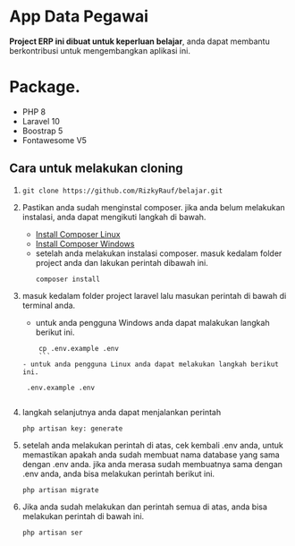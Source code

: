 # App Data Pegawai

**Project ERP ini dibuat untuk keperluan belajar**, anda dapat membantu berkontribusi untuk mengembangkan aplikasi ini.
 
**Package**.
=============================================
- PHP 8
- Laravel 10
- Boostrap 5
- Fontawesome V5

## Cara untuk melakukan cloning
 
1.  ```
    git clone https://github.com/RizkyRauf/belajar.git
    ```

2. Pastikan anda sudah menginstal composer. jika anda belum melakukan instalasi, anda dapat mengikuti langkah di bawah.
   - [Install Composer Linux](https://getcomposer.org/doc/00-intro.md#installation-linux-unix-macos)
   - [Install Composer Windows](https://getcomposer.org/doc/00-intro.md#installation-windows)
   - setelah anda melakukan instalasi composer. masuk kedalam folder project anda dan lakukan perintah dibawah ini.
     ```
     composer install
     ```
 
3. masuk kedalam folder project laravel lalu masukan perintah di bawah di terminal anda.
   - untuk anda pengguna Windows anda dapat malakukan langkah berikut ini.
   	```
     	cp .env.example .env
     	```
    - untuk anda pengguna Linux anda dapat melakukan langkah berikut ini.     
	```
    	.env.example .env
   	```

5. langkah selanjutnya anda dapat menjalankan perintah 
	
	```
	php artisan key: generate
	```

6. setelah anda melakukan perintah di atas, cek kembali .env anda, untuk memastikan apakah anda sudah membuat nama database yang sama dengan .env anda. jika anda merasa sudah membuatnya sama dengan .env anda, anda bisa melakukan perintah berikut ini.

	```
	php artisan migrate
	```
	
7. Jika anda sudah melakukan dan perintah semua di atas, anda bisa melakukan perintah di bawah ini.
	```
	php artisan ser
	```
